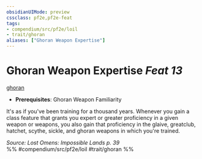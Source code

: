 ```yaml
---
obsidianUIMode: preview
cssclass: pf2e,pf2e-feat
tags:
- compendium/src/pf2e/loil
- trait/ghoran
aliases: ["Ghoran Weapon Expertise"]
---
```

# Ghoran Weapon Expertise  *Feat 13*  
[ghoran](ghoran-loil.md "Ghoran Ancestry & Heritage Trait")  

- **Prerequisites**: Ghoran Weapon Familiarity

It's as if you've been training for a thousand years. Whenever you gain a class feature that grants you expert or greater proficiency in a given weapon or weapons, you also gain that proficiency in the glaive, greatclub, hatchet, scythe, sickle, and ghoran weapons in which you're trained.

*Source: Lost Omens: Impossible Lands p. 39*  
%% #compendium/src/pf2e/loil #trait/ghoran %%
